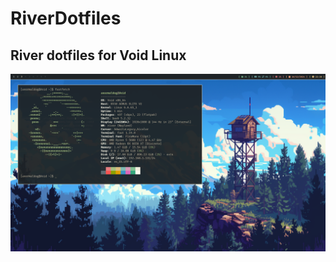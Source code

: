 # RiverDotfiles
## River dotfiles for Void Linux

![very cool image](screenshots/1734388607_grim.png)
